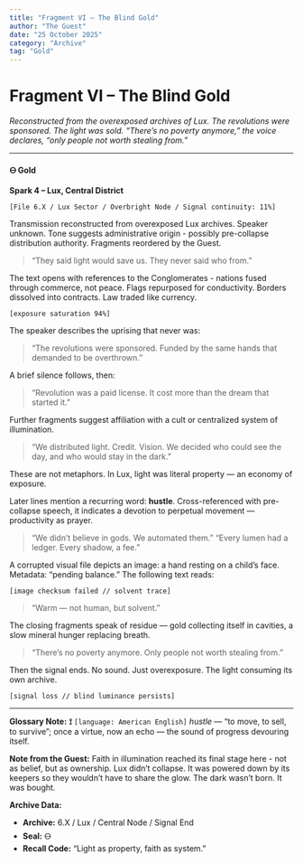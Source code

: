 ```yaml
---
title: "Fragment VI – The Blind Gold"
author: "The Guest"
date: "25 October 2025"
category: "Archive"
tag: "Gold"
---
```


# Fragment VI – The Blind Gold

*Reconstructed from the overexposed archives of Lux. The revolutions were sponsored. The light was sold. “There’s no poverty anymore,” the voice declares, “only people not worth stealing from.”*

---

**🜔 Gold**

**Spark 4 – Lux, Central District**

`[File 6.X / Lux Sector / Overbright Node / Signal continuity: 11%]`

Transmission reconstructed from overexposed Lux archives. Speaker unknown. Tone suggests administrative origin - possibly pre-collapse distribution authority. Fragments reordered by the Guest.

> “They said light would save us. They never said who from.”

The text opens with references to the Conglomerates - nations fused through commerce, not peace. Flags repurposed for conductivity. Borders dissolved into contracts. Law traded like currency.

`[exposure saturation 94%]`

The speaker describes the uprising that never was:

> “The revolutions were sponsored. Funded by the same hands that demanded to be overthrown.”

A brief silence follows, then:

> “Revolution was a paid license. It cost more than the dream that started it.”

Further fragments suggest affiliation with a cult or centralized system of illumination.

> “We distributed light. Credit. Vision. We decided who could see the day, and who would stay in the dark.”

These are not metaphors. In Lux, light was literal property — an economy of exposure.

Later lines mention a recurring word: **hustle**. Cross-referenced with pre-collapse speech, it indicates a devotion to perpetual movement — productivity as prayer.

> “We didn’t believe in gods. We automated them.”
> “Every lumen had a ledger. Every shadow, a fee.”

A corrupted visual file depicts an image: a hand resting on a child’s face.
Metadata: “pending balance.” The following text reads:

`[image checksum failed // solvent trace]`

> “Warm — not human, but solvent.”

The closing fragments speak of residue — gold collecting itself in cavities, a slow mineral hunger replacing breath.

> “There’s no poverty anymore. Only people not worth stealing from.”

Then the signal ends. No sound. Just overexposure. The light consuming its own archive.

`[signal loss // blind luminance persists]`

---

**Glossary Note:**
**⟟** `[language: American English]`
*hustle* — “to move, to sell, to survive”; once a virtue, now an echo — the sound of progress devouring itself.

**Note from the Guest:**
Faith in illumination reached its final stage here -
not as belief, but as ownership.
Lux didn’t collapse.
It was powered down by its keepers
so they wouldn’t have to share the glow.
The dark wasn’t born.
It was bought.

**Archive Data:**
* **Archive:** 6.X / Lux / Central Node / Signal End
* **Seal:** 🜔
* **Recall Code:** “Light as property, faith as system."
